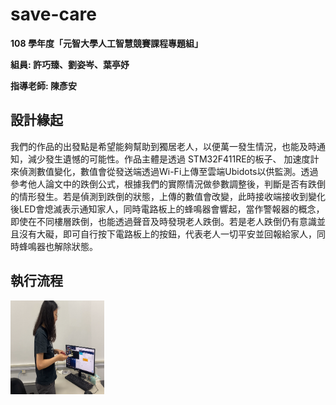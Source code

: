 # save-care
**108 學年度「元智大學人工智慧競賽課程專題組」**

**組員: 許巧臻、劉姿岑、葉亭妤** 

**指導老師: 陳彥安**

## 設計緣起

我們的作品的出發點是希望能夠幫助到獨居老人，以便萬一發生情況，也能及時通知，減少發生遺憾的可能性。作品主體是透過 STM32F411RE的板子、 加速度計來偵測數值變化，數值會從發送端透過Wi-Fi上傳至雲端Ubidots以供監測。透過參考他人論文中的跌倒公式，根據我們的實際情況做參數調整後，判斷是否有跌倒的情形發生。若是偵測到跌倒的狀態，上傳的數值會改變，此時接收端接收到變化後LED會熄滅表示通知家人，同時電路板上的蜂鳴器會響起，當作警報器的概念，即使在不同樓層跌倒，也能透過聲音及時發現老人跌倒。若是老人跌倒仍有意識並且沒有大礙，即可自行按下電路板上的按鈕，代表老人一切平安並回報給家人，同時蜂鳴器也解除狀態。

## 執行流程

<img src="pics/1.png" width="150px" height="150px">

